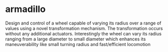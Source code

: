 # armadillo
Design and control of a wheel capable of varying its radius over a range of values using a novel transformation mechanism. The transformation occurs without any additional actuators. Interestingly the wheel can vary its radius ranging from a large diameter to small diameter which enhances its maneuverability like small turning radius and fast/efficient locomotion
